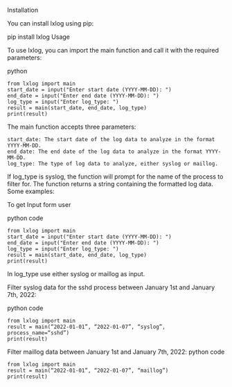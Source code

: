 Installation

You can install lxlog using pip:

pip install lxlog
Usage

To use lxlog, you can import the main function and call it with the required parameters:

python

    from lxlog import main
    start_date = input("Enter start date (YYYY-MM-DD): ")
    end_date = input("Enter end date (YYYY-MM-DD): ")
    log_type = input("Enter log_type: ")
    result = main(start_date, end_date, log_type)
    print(result)

The main function accepts three parameters:

    start_date: The start date of the log data to analyze in the format YYYY-MM-DD.
    end_date: The end date of the log data to analyze in the format YYYY-MM-DD.
    log_type: The type of log data to analyze, either syslog or maillog.

If log_type is syslog, the function will prompt for the name of the process to filter for. The function returns a string containing the formatted log data.
Some examples:

To get Input form user

python code

    from lxlog import main
    start_date = input("Enter start date (YYYY-MM-DD): ")
    end_date = input("Enter end date (YYYY-MM-DD): ")
    log_type = input("Enter log_type: ")
    result = main(start_date, end_date, log_type)
    print(result)

In log_type use either syslog or maillog as input.

Filter syslog data for the sshd process between January 1st and January 7th, 2022:

python code

    from lxlog import main
    result = main(“2022-01-01”, “2022-01-07”, “syslog”, process_name=“sshd”)
    print(result)

Filter maillog data between January 1st and January 7th, 2022:
python code

    from lxlog import main
    result = main(“2022-01-01”, “2022-01-07”, “maillog”)
    print(result)


